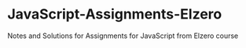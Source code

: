 # JavaScript-Assignments-Elzero
Notes and Solutions for Assignments for JavaScript from Elzero course
